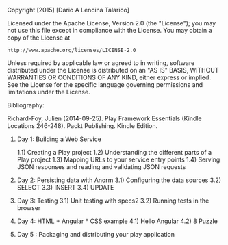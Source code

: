 Copyright [2015] [Dario A Lencina Talarico]

Licensed under the Apache License, Version 2.0 (the "License");
you may not use this file except in compliance with the License.
You may obtain a copy of the License at

    http://www.apache.org/licenses/LICENSE-2.0

Unless required by applicable law or agreed to in writing, software
distributed under the License is distributed on an "AS IS" BASIS,
WITHOUT WARRANTIES OR CONDITIONS OF ANY KIND, either express or implied.
See the License for the specific language governing permissions and
limitations under the License.

Bibliography:

Richard-Foy, Julien (2014-09-25). Play Framework Essentials (Kindle Locations 246-248). Packt Publishing. Kindle Edition. 

1) Day 1: Building a Web Service

	1.1) Creating a Play project 
	1.2) Understanding the different parts of a Play project 
	1.3) Mapping URLs to your service entry points 
	1.4) Serving JSON responses and reading and validating JSON requests

2) Day 2: Persisting data with Anorm
	3.1) Configuring the data sources
	3.2) SELECT
	3.3) INSERT
	3.4) UPDATE

3) Day 3: Testing
	3.1) Unit testing with specs2
	3.2) Running tests in the browser

4) Day 4: HTML + Angular * CSS example
	4.1) Hello Angular
	4.2) 8 Puzzle

5) Day 5 : Packaging and distributing your play application




